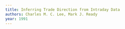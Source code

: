 ```yaml
---
title: Inferring Trade Direction from Intraday Data
authors: Charles M. C. Lee, Mark J. Ready
year: 1991
---
```


